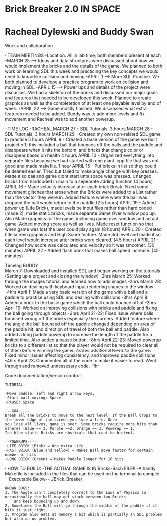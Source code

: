 # Brick Breaker 2.0 IN SPACE
# Racheal Dylewski and Buddy Swan


Work and collaboration


· TEAM MEETINGS
	-Location: All in lab time; both members present at each
	-MARCH 25 --> Ideas and data structures were discussed about how we would implement the bricks and the 
		details of the game. We planned to both work on learning SDL this week and practicing the key concepts we would
		need to know like collision and moving
	-APRIL 1 --> More SDL Practice. We both planned to develope a practice program to work on collision and moving in SDL
	-APRIL 15 --> Power ups and details of the project were discusses. We had a skeleton of the bricks and discussed our major
		goals and features that needed to be developed this week. Planned to create graphics as well as the completetion of at least
		one playable level by end of week.
	-APRIL 22 --> Game mostly finished. We discussed what extra features needed to be added. Buddy was to add more levels and fix movement		and Racheal was to add another powerup.

· TIME LOG
	-RACHEAL
	MARCH 27 - SDL Tutorials, 3 hours
	MARCH 28 - SDL Tutorials, 3 hours
	MARCH 29 - Created my own non-related SDL game to practice 5 hours
	APRIL 9 - Created a base version of the game we built project off; this included a ball that bounces off the balls and the 			paddle and disappears when it hits the bottom, and bricks that change color or disappear based on health 4 hours
	APRIL 10 - Organized everything into separate files because we had started with one giant .cpp file that was not good
		and made makefile. 1 hour
	APRIL 15 - Put bricks in list so they could be deleted easier. Tried but failed to make angle change with key presses. Made it so ball
		and game didnt start until space was pressed. Changed bricks from hardcoded in main to a sepearate adding function (4 hours)
	APRIL 16  - Made velocity increase after each brick Break. Fixed some movement glitches that arose when the Bricks were
		added to a List rather than the vector they were in. Added feature where when the ball was dropped the ball would return to the 
		paddle (2.5 hours)
	APRIL 19 - Added power up (Life Brick), made levels be input files rather than hard coded (made 2), made static bricks, made
		separate Game Over window pop up. Also Made graphics for the game, including game over window and actual game. Added moving score
		as well as lives. Made reset function so that when game was lost the user could play again (8 hours)
	APRIL 20 - Created title screen graphics and High Score feature. Made 3rd level and made it so each level would increase after bricks 
		were cleared. (4.5 hours)
	APRIL 21 - Changed how score was calculated and velocity so it was smoother. (30 minutes)
	APRIL 22 - Added flash brick that makes ball speed increase. (45 minutes)
	
Timelog BUDDY	 
March 7: Downloaded and installed SDL and began working on the tutorials (Setting up a project and closing the window) -2hrs
March 25: Worked through the images tutorial and learned how to add images -2hrs
March 28: Worked on dealing with keyboard input rendering shapes to the window -4hrs
April 1: Made a very basic version of the game with a ball and a paddle to practice using SDL and dealing with collisions -3hrs
April 8: Added a brick to the basic game which the ball could bounce off of -2hrs
April 16: Worked on improving collisions with bricks and paddle and fixing the ball going through objects -3hrs
April 21-22: Fixed issue where balls bounced wrong off the bricks especially the corners. Added feature where the angle the ball bounced off the paddle changed depending on area of the paddle hit, and direction of travel of both the ball and paddle. Also added a long paddle powerup to increase the length of the paddle for a limited time. Also added a pause button. -8hrs
April 22-23: Moved powerup bricks to a different list so that the player would not be required to clear all of them before winning the game. Added additional levels to the game. Fixed minor issues affecting consistency, and improved paddle collisions -4hrs
April 23: Commented all of the code to make it easier to read. Went through and removed unnessesary code. -1hr

Code documentation/version control

	TUTORIAL:

	-Move paddle: left and right arrow keys.
	-Start ball moving: Space
	-PAUSE: Space
	
	---GOAL----
	Break all the bricks to move to the next level! If the Ball drops to the lower edge of the screen you lose a life. Once
	you lose all lives, game is over. Some bricks require more hits than otheres (Blue == 3, Purple ==2, Orange == 1, Powerup == 1,
	Ice blue static Bricks are obsticals that cant be broken).

	--POWERUPS----
	-LIFE BRICK (Pink) = One extra Life
	-FAST BRICK (Blue and Yellow) = Makes Ball move faster for certain number of hits
	-LONG BRICK (Green) = Makes Paddle longer for 10 hits
 
· HOW TO BUILD:
	-THE ACTUAL GAME IS IN Bricks-Rach FILE!!
	-A handy Makefile is included in the files that can be used on the terminal to compile.
		--Executable Below--
		./Brick_Breaker 
    
	
	KNOWN BUGS:
	1. The Angle isn't completely correct to the Laws of Physics so occasionally the ball may get stuck between two Bricks
		and keep bouncing up and down.
	2. Sometimes the Ball will go through the middle of the paddle if it hits it just right.
	3. Program also eats at memory a bit which is partially an SDL problem but also an us problem.

